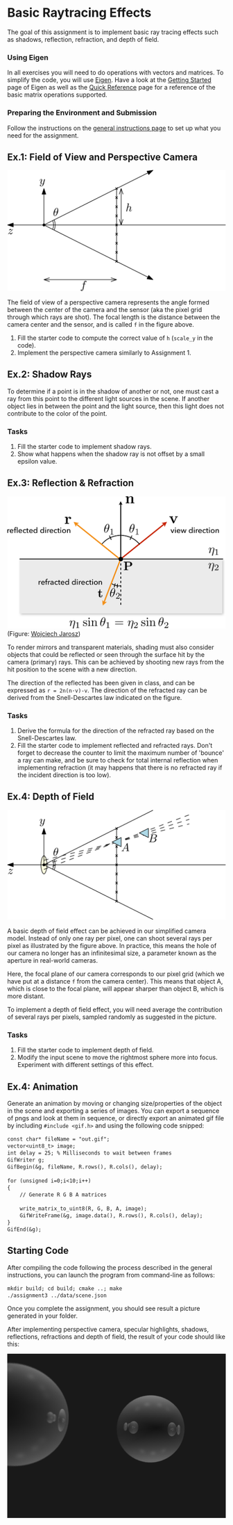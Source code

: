 Basic Raytracing Effects
========================

The goal of this assignment is to implement basic ray tracing effects such as shadows, reflection, refraction, and depth of field.

### Using Eigen

In all exercises you will need to do operations with vectors and matrices. To simplify the code, you will use [Eigen](http://eigen.tuxfamily.org/).
Have a look at the [Getting Started](http://eigen.tuxfamily.org/dox/GettingStarted.html) page of Eigen as well as the [Quick Reference](http://eigen.tuxfamily.org/dox/group__QuickRefPage.html}) page for a reference of the basic matrix operations supported.

### Preparing the Environment and Submission

Follow the instructions on the [general instructions page](../RULES.md) to set up what you need for the assignment.

Ex.1: Field of View and Perspective Camera
------------------------------------------

![](img/fov.png?raw=true)

The field of view of a perspective camera represents the angle formed between the center of the camera and the sensor (aka the pixel grid through which rays are shot). The focal length is the distance between the camera center and the sensor, and is called `f` in the figure above.

1. Fill the starter code to compute the correct value of `h` (`scale_y` in the code).
2. Implement the perspective camera similarly to Assignment 1.


Ex.2: Shadow Rays
-----------------

To determine if a point is in the shadow of another or not, one must cast a ray from this point to the different light sources in the scene. If another object lies in between the point and the light source, then this light does not contribute to the color of the point.

### Tasks

1. Fill the starter code to implement shadow rays.
2. Show what happens when the shadow ray is not offset by a small epsilon value.


Ex.3: Reflection & Refraction
-----------------------------

![](img/refraction.png?raw=true)
(Figure: [Wojciech Jarosz](https://canvas.dartmouth.edu/courses/16840))

To render mirrors and transparent materials, shading must also consider objects that could be reflected or seen through the surface hit by the camera (primary) rays. This can be achieved by shooting new rays from the hit position to the scene with a new direction.

The direction of the reflected has been given in class, and can be expressed as `r = 2n(n·v)-v`. The direction of the refracted ray can be derived from the Snell-Descartes law indicated on the figure.

### Tasks

1. Derive the formula for the direction of the refracted ray based on the Snell-Descartes law.
2. Fill the starter code to implement reflected and refracted rays. Don't forget to decrease the counter to limit the maximum number of 'bounce' a ray can make, and be sure to check for total internal reflection when implementing refraction (it may happens that there is no refracted ray if the incident direction is too low).


Ex.4: Depth of Field
--------------------

![](img/dof.png?raw=true)

A basic depth of field effect can be achieved in our simplified camera model. Instead of only one ray per pixel, one can shoot several rays per pixel as illustrated by the figure above. In practice, this means the hole of our camera no longer has an infinitesimal size, a parameter known as the aperture in real-world cameras.

Here, the focal plane of our camera corresponds to our pixel grid (which we have put at a distance `f` from the camera center). This means that object A, which is close to the focal plane, will appear sharper than object B, which is more distant.

To implement a depth of field effect, you will need average the contribution of several rays per pixels, sampled randomly as suggested in the picture.

### Tasks

1. Fill the starter code to implement depth of field.
2. Modify the input scene to move the rightmost sphere more into focus. Experiment with different settings of this effect. 

Ex.4: Animation
--------------------

Generate an animation by moving or changing size/properties of the object in the scene and exporting a series of images. You can export a sequence of pngs and look at them in sequence, or directly export an animated gif file by including `#include <gif.h>` and using the following code snipped:
```
const char* fileName = "out.gif";
vector<uint8_t> image;
int delay = 25; % Milliseconds to wait between frames
GifWriter g;
GifBegin(&g, fileName, R.rows(), R.cols(), delay);

for (unsigned i=0;i<10;i++)
{
    // Generate R G B A matrices
    
    write_matrix_to_uint8(R, G, B, A, image);    
    GifWriteFrame(&g, image.data(), R.rows(), R.cols(), delay);
}
GifEnd(&g);
```

Starting Code
-------------

After compiling the code following the process described in the general instructions, you can launch the program from command-line as follows:

```
mkdir build; cd build; cmake ..; make
./assignment3 ../data/scene.json
```
Once you complete the assignment, you should see result a picture generated in your folder.

After implementing perspective camera, specular highlights, shadows, reflections, refractions and depth of field, the result of your code should like this:

![](img/result.png?raw=true)
